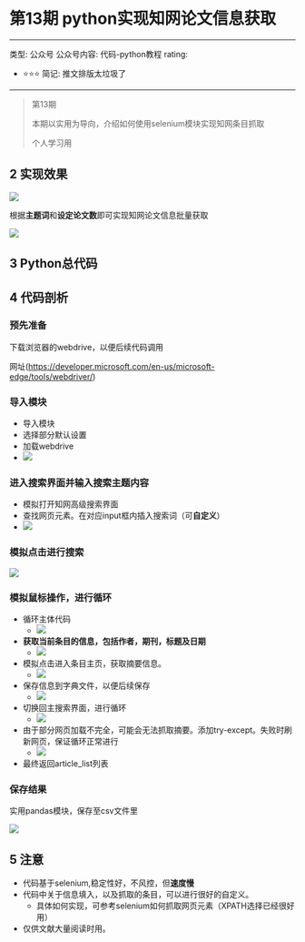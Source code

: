 # 第13期 python实现知网论文信息获取

---
类型: 公众号
公众号内容: 代码-python教程
rating:
  - ⭐⭐⭐
简记: 推文排版太垃圾了
---

> 第13期
> 
> 本期以实用为导向，介绍如何使用selenium模块实现知网条目抓取
> 
> 个人学习用

## 2 实现效果

![](https://pic-go-42.oss-cn-guangzhou.aliyuncs.com/img/20231202162637.png)

根据**主题词**和**设定论文数**即可实现知网论文信息批量获取

![](https://pic-go-42.oss-cn-guangzhou.aliyuncs.com/img/20231202162900.png)

## 3 Python总代码

## 4 代码剖析

### 预先准备

下载浏览器的webdrive，以便后续代码调用

网址(https://developer.microsoft.com/en-us/microsoft-edge/tools/webdriver/)

### 导入模块

- 导入模块
- 选择部分默认设置
- 加载webdrive
- ![](https://pic-go-42.oss-cn-guangzhou.aliyuncs.com/img/20231202163400.png)

### 进入搜索界面并输入搜索主题内容

- 模拟打开知网高级搜索界面
- 查找网页元素。在对应input框内插入搜索词（可**自定义**）
- ![](https://pic-go-42.oss-cn-guangzhou.aliyuncs.com/img/20231202163453.png)

### 模拟点击进行搜索

![](https://pic-go-42.oss-cn-guangzhou.aliyuncs.com/img/20231202163611.png)

### 模拟鼠标操作，进行循环

- 循环主体代码
	- ![](https://pic-go-42.oss-cn-guangzhou.aliyuncs.com/img/20231202163757.png)
- **获取当前条目的信息，包括作者，期刊，标题及日期**
	- ![](https://pic-go-42.oss-cn-guangzhou.aliyuncs.com/img/20231202164120.png)
- 模拟点击进入条目主页，获取摘要信息。
	- ![](https://pic-go-42.oss-cn-guangzhou.aliyuncs.com/img/20231202164406.png)
- 保存信息到字典文件，以便后续保存
	- ![](https://pic-go-42.oss-cn-guangzhou.aliyuncs.com/img/20231202164455.png)
- 切换回主搜索界面，进行循环
	- ![](https://pic-go-42.oss-cn-guangzhou.aliyuncs.com/img/20231202164522.png)
- 由于部分网页加载不完全，可能会无法抓取摘要。添加try-except。失败时刷新网页，保证循环正常进行
	- ![](https://pic-go-42.oss-cn-guangzhou.aliyuncs.com/img/20231202164603.png)
- 最终返回article_list列表

### 保存结果

实用pandas模块，保存至csv文件里

![](https://pic-go-42.oss-cn-guangzhou.aliyuncs.com/img/20231202164804.png)

## 5 注意

- 代码基于selenium,稳定性好，不风控，但**速度慢**
- 代码中关于信息填入，以及抓取的条目，可以进行很好的自定义。
	- 具体如何实现，可参考selenium如何抓取网页元素（XPATH选择已经很好用）
- 仅供文献大量阅读时用。
